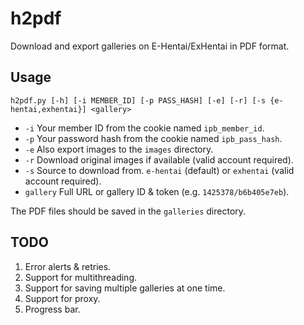# h2pdf

Download and export galleries on E-Hentai/ExHentai in PDF format.

## Usage

`h2pdf.py [-h] [-i MEMBER_ID] [-p PASS_HASH] [-e] [-r] [-s {e-hentai,exhentai}] <gallery>`

- `-i` Your member ID from the cookie named `ipb_member_id`.
- `-p` Your password hash from the cookie named `ipb_pass_hash`.
- `-e` Also export images to the `images` directory.
- `-r` Download original images if available (valid account required).
- `-s` Source to download from. `e-hentai` (default) or `exhentai` (valid account required).
- `gallery` Full URL or gallery ID & token (e.g. `1425378/b6b405e7eb`).

The PDF files should be saved in the `galleries` directory.

## TODO

1. Error alerts & retries.
1. Support for multithreading.
1. Support for saving multiple galleries at one time.
1. Support for proxy.
1. Progress bar.